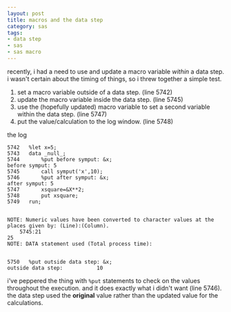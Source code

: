 ```yaml
---
layout: post
title: macros and the data step
category: sas
tags:
- data step
- sas
- sas macro
---
```


recently, i had a need to use and update a macro variable *within* a data step. i wasn't certain about the timing of things, so i threw together a simple test.

<!--more-->

1. set a macro variable outside of a data step. (line 5742)
2. update the macro variable inside the data step. (line 5745)
3. use the (hopefully updated) macro variable to set a second variable within the data step. (line 5747)
4. put the value/calculation to the log window. (line 5748)

the log

    5742   %let x=5;
    5743   data _null_;
    5744       %put before symput: &x;
    before symput: 5
    5745       call symput('x',10);
    5746       %put after symput: &x;
    after symput: 5
    5747       xsquare=&X**2;
    5748       put xsquare;
    5749   run;


    NOTE: Numeric values have been converted to character values at the places given by: (Line):(Column).
        5745:21
    25
    NOTE: DATA statement used (Total process time):


    5750   %put outside data step: &x;
    outside data step:           10




i've peppered the thing with `%put` statements to check on the values throughout the execution. and it does exactly what i didn't want (line 5746). the data step used the **original** value rather than the updated value for the calculations.
